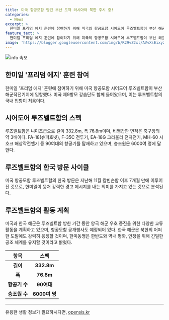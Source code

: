 ```yaml
---
title: 미국 항공모함 탑건 부산 도착 러시아와 북한 주시 중!
categories:
  - News
excerpt: >
  한미일 프리덤 에지 훈련에 참여하기 위해 미국의 항공모함 시어도어 루즈벨트함이 부산 해군작전기지에 입항했다. 이 최신식 항공모함은 FA-18, F-35C 전투기 등 90여대의 항공기와 6000여 명의 승조원을 탑재하고 있으며, 한미일 간의 군사훈련에 참여하게 된다. 이번 방한은 지난해 칼빈슨함 이후 7개월만으로, 한반도의 안정을 위한 한미동맹의 강화와 관련되어 있으며, 이에 대한 관심이 높아지고 있다. 해군은 항모 공개행사를 통해 국민들에게도 공을 들일 예정이다.
feature_text: >
  한미일 프리덤 에지 훈련에 참여하기 위해 미국의 항공모함 시어도어 루즈벨트함이 부산 해군작전기지에 입항했다. 이 최신식 항공모함은 FA-18, F-35C 전투기 등 90여대의 항공기와 6000여 명의 승조원을 탑재하고 있으며, 한미일 간의 군사훈련에 참여하게 된다. 이번 방한은 지난해 칼빈슨함 이후 7개월만으로, 한반도의 안정을 위한 한미동맹의 강화와 관련되어 있으며, 이에 대한 관심이 높아지고 있다. 해군은 항모 공개행사를 통해 국민들에게도 공을 들일 예정이다.
image: 'https://blogger.googleusercontent.com/img/b/R29vZ2xl/AVvXsEixyZcFfHzMRdzZMjFBmAUKJYCLCGyLL1o632UiGVXcaFdKo_bkvkuCioo0uUKlGfBVcT3P84aROyZIXSBEx3Aw5nCQ3pTgDom1WDC4m8eifvWiAmWEEVb4x6G_l8C0QH225ldMjyaFvpxGEBGNO37VmDTDMHGhJPq73UglMfDca1-0aw/s1600/blogspot.png'
---
```


<p><img src="https://blogger.googleusercontent.com/img/b/R29vZ2xl/AVvXsEixyZcFfHzMRdzZMjFBmAUKJYCLCGyLL1o632UiGVXcaFdKo_bkvkuCioo0uUKlGfBVcT3P84aROyZIXSBEx3Aw5nCQ3pTgDom1WDC4m8eifvWiAmWEEVb4x6G_l8C0QH225ldMjyaFvpxGEBGNO37VmDTDMHGhJPq73UglMfDca1-0aw/s1600/blogspot.png" alt="info 속보" /></p>

<h2 data-ke-size="size26">한미일 '프리덤 에지' 훈련 참여</h2>

<p data-ke-size="size16">한미일 '프리덤 에지' 훈련에 참여하기 위해 미국 항공모함 시어도어 루즈벨트함이 부산 해군작전기지에 입항했다. 미국 제9항모 강습단도 함께 들어왔으며, 이는 루즈벨트함의 국내 입항이 처음이다.</p>

<h2 data-ke-size="size26">시어도어 루즈벨트함의 스펙</h2>

<p data-ke-size="size16">루즈벨트함은 니미츠급으로 길이 332.8m, 폭 76.8m이며, 비행갑판 면적은 축구장의 약 3배이다. FA-18(슈퍼호넷), F-35C 전투기, EA-18G 그라울러 전자전기, MH-60 시호크 해상작전헬기 등 90여대의 항공기를 탑재하고 있으며, 승조원은 6000여 명에 달한다.</p>

<h2 data-ke-size="size26">루즈벨트함의 한국 방문 사이클</h2>

<p data-ke-size="size16">미국 항공모함 루즈벨트함의 한국 방문은 지난해 11월 칼빈슨함 이후 7개월 만에 이루어진 것으로, 한미일이 뭉쳐 강력한 경고 메시지를 내는 의미를 가지고 있는 것으로 분석된다.</p>

<h2 data-ke-size="size26">루즈벨트함의 활동 계획</h2>

<p data-ke-size="size16">미국과 한국 해군은 루즈벨트함 방한 기간 동안 양국 해군 우호 증진을 위한 다양한 교류 활동을 계획하고 있으며, 항공모함 공개행사도 예정되어 있다. 한국 해군은 북한의 어떠한 도발에도 강력히 응징할 것이며, 한미동맹은 한반도와 역내 평화, 안정을 위해 긴밀한 공조 체계를 유지할 것이라고 밝혔다.</p>

<table>
    <thead>
        <tr>
            <th>항목</th>
            <th>스펙</th>
        </tr>
    </thead>
    <tbody>
        <tr>
            <td style="text-align: center; height: 17px;"><b>길이</b></td>
            <td style="text-align: center; height: 17px;"><b>332.8m</b></td>
        </tr>
        <tr>
            <td style="text-align: center; height: 17px;"><b>폭</b></td>
            <td style="text-align: center; height: 17px;"><b>76.8m</b></td>
        </tr>
        <tr>
            <td style="text-align: center; height: 17px;"><b>항공기 수</b></td>
            <td style="text-align: center; height: 17px;"><b>90여대</b></td>
        </tr>
        <tr>
            <td style="text-align: center; height: 17px;"><b>승조원 수</b></td>
            <td style="text-align: center; height: 17px;"><b>6000여 명</b></td>
        </tr>
    </tbody>
</table>

<p><hr></p>
유용한 생활 정보가 필요하시다면, <a href="https://opensis.kr" rel="dofollow">opensis.kr</a>



